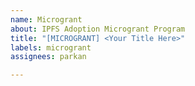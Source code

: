 ```yaml
---
name: Microgrant
about: IPFS Adoption Microgrant Program
title: "[MICROGRANT] <Your Title Here>"
labels: microgrant
assignees: parkan

---
```



